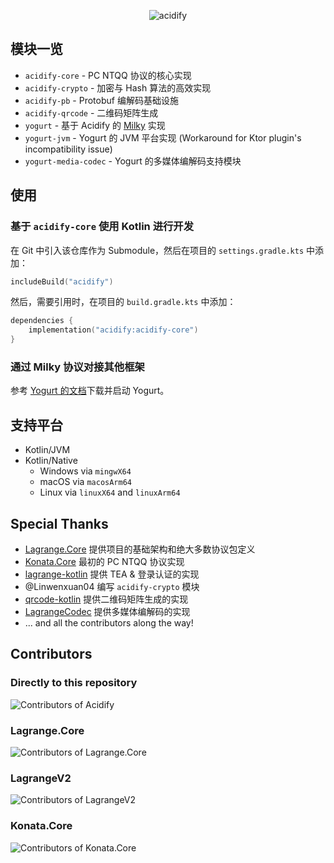 <div align="center">

![acidify](https://socialify.git.ci/LagrangeDev/acidify/image?custom_description=&description=1&font=Inter&forks=1&issues=1&language=1&logo=https%3A%2F%2Fstatic.live.moe%2Flagrange.jpg&name=1&owner=1&pulls=1&stargazers=1&theme=Light)

</div>

## 模块一览

- `acidify-core` - PC NTQQ 协议的核心实现
- `acidify-crypto` - 加密与 Hash 算法的高效实现
- `acidify-pb` - Protobuf 编解码基础设施
- `acidify-qrcode` - 二维码矩阵生成
- `yogurt` - 基于 Acidify 的 [Milky](https://milky.ntqqrev.org/) 实现
- `yogurt-jvm` - Yogurt 的 JVM 平台实现 (Workaround for Ktor plugin's incompatibility issue)
- `yogurt-media-codec` - Yogurt 的多媒体编解码支持模块

## 使用

### 基于 `acidify-core` 使用 Kotlin 进行开发

在 Git 中引入该仓库作为 Submodule，然后在项目的 `settings.gradle.kts` 中添加：

```kts
includeBuild("acidify")
```

然后，需要引用时，在项目的 `build.gradle.kts` 中添加：

```kts
dependencies {
    implementation("acidify:acidify-core")
}
```

### 通过 Milky 协议对接其他框架

参考 [Yogurt 的文档](yogurt/README.md)下载并启动 Yogurt。

## 支持平台

- Kotlin/JVM
- Kotlin/Native
    - Windows via `mingwX64`
    - macOS via `macosArm64`
    - Linux via `linuxX64` and `linuxArm64`

## Special Thanks

- [Lagrange.Core](https://github.com/LagrangeDev/Lagrange.Core)
  提供项目的基础架构和绝大多数协议包定义
- [Konata.Core](https://github.com/KonataDev/Konata.Core)
  最初的 PC NTQQ 协议实现
- [lagrange-kotlin](https://github.com/LagrangeDev/lagrange-kotlin)
  提供 TEA & 登录认证的实现
- @Linwenxuan04
  编写 `acidify-crypto` 模块
- [qrcode-kotlin](https://github.com/g0dkar/qrcode-kotlin/)
  提供二维码矩阵生成的实现
- [LagrangeCodec](https://github.com/LagrangeDev/LagrangeCodec)
  提供多媒体编解码的实现
- ... and all the contributors along the way!

## Contributors

### Directly to this repository

![Contributors of Acidify](https://contributors-img.web.app/image?repo=LagrangeDev/Acidify)

### Lagrange.Core

![Contributors of Lagrange.Core](https://contributors-img.web.app/image?repo=LagrangeDev/Lagrange.Core)

### LagrangeV2

![Contributors of LagrangeV2](https://contributors-img.web.app/image?repo=LagrangeDev/LagrangeV2)

### Konata.Core

![Contributors of Konata.Core](https://contributors-img.web.app/image?repo=KonataDev/Konata.Core)
